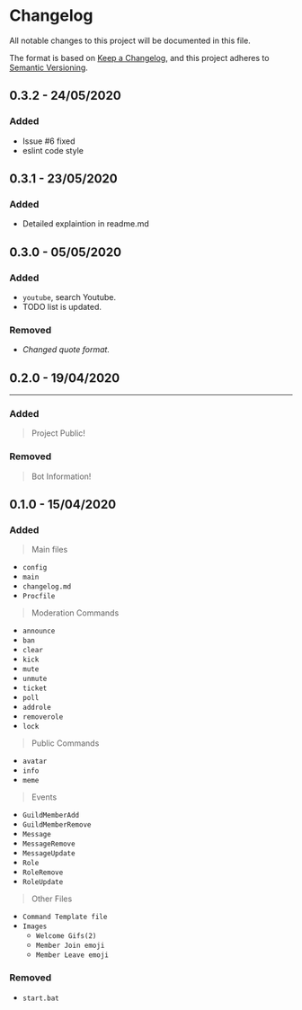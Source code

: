 # Changelog
All notable changes to this project will be documented in this file.

The format is based on [Keep a Changelog](https://keepachangelog.com/en/1.0.0/),
and this project adheres to [Semantic Versioning](https://semver.org/spec/v2.0.0.html).


## 0.3.2 - 24/05/2020
### Added
  - Issue #6 fixed
  - eslint code style

## 0.3.1 - 23/05/2020
### Added
  - Detailed explaintion in readme.md


## 0.3.0 - 05/05/2020
### Added
 - `youtube`, search Youtube.
 - TODO list is updated.

### Removed
 - *Changed quote format.*


## 0.2.0 - 19/04/2020
---
### Added
> Project Public!

### Removed
> Bot Information!

## 0.1.0 - 15/04/2020
### Added
> Main files

  - `config`
  - `main`
  - `changelog.md`
  - `Procfile`


> Moderation Commands

  - `announce`
  - `ban`
  - `clear`
  - `kick`
  - `mute`
  - `unmute`
  - `ticket`
  - `poll`
  - `addrole`
  - `removerole`
  - `lock`

> Public Commands

  - `avatar`
  - `info`
  - `meme`

> Events

  - `GuildMemberAdd`
  - `GuildMemberRemove`
  - `Message`
  - `MessageRemove`
  - `MessageUpdate`
  - `Role`
  - `RoleRemove`
  - `RoleUpdate`

> Other Files

  - `Command Template file`
  - `Images`
    - `Welcome Gifs(2)`
    - `Member Join emoji`
    - `Member Leave emoji`


### Removed
 - `start.bat`


[//]: # 'Author: nukestye'
[//]: # 'Contributors: nukestye'
